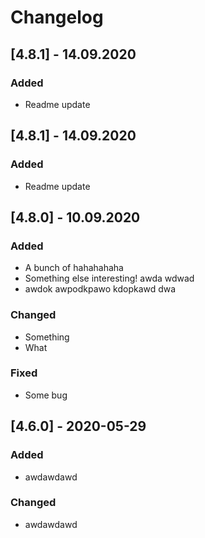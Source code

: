 # Changelog

<!--- Begin Release 4.9.0 -->
## [4.8.1] - 14.09.2020

### Added
- Readme update
<!--- End Release 4.9.0 --> 

<!--- Begin Release 4.8.1 -->
## [4.8.1] - 14.09.2020

### Added
- Readme update
<!--- End Release 4.8.1 -->

<!--- Begin Release 4.8.0 -->
## [4.8.0] - 10.09.2020

### Added
- A bunch of hahahahaha
- Something else interesting! awda wdwad 
- awdok awpodkpawo kdopkawd dwa 

### Changed
- Something
- What

### Fixed
- Some bug
<!--- End Release 4.8.0 -->


## [4.6.0] - 2020-05-29

### Added
- awdawdawd
### Changed
- awdawdawd
